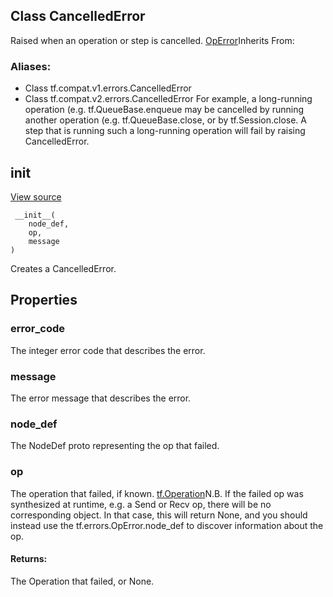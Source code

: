 ## Class CancelledError
Raised when an operation or step is cancelled.
[OpError](https://tensorflow.google.cn/api_docs/python/tf/errors/OpError)Inherits From: 

### Aliases:
- Class tf.compat.v1.errors.CancelledError
- Class tf.compat.v2.errors.CancelledError
For example, a long-running operation (e.g. tf.QueueBase.enqueue may be cancelled by running another operation (e.g. tf.QueueBase.close, or by tf.Session.close. A step that is running such a long-running operation will fail by raising CancelledError.
## __init__
[View source](https://github.com/tensorflow/tensorflow/blob/r2.0/tensorflow/python/framework/errors_impl.py#L227-L229)


```
 __init__(
    node_def,
    op,
    message
)
```
Creates a CancelledError.
## Properties
### error_code
The integer error code that describes the error.
### message
The error message that describes the error.
### node_def
The NodeDef proto representing the op that failed.
### op
The operation that failed, if known.
[tf.Operation](https://tensorflow.google.cn/api_docs/python/tf/Operation)N.B. If the failed op was synthesized at runtime, e.g. a Send or Recv op, there will be no corresponding  object. In that case, this will return None, and you should instead use the tf.errors.OpError.node_def to discover information about the op.

#### Returns:
The Operation that failed, or None.
